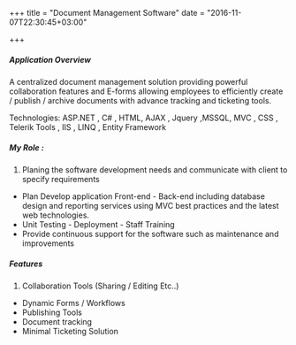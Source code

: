 +++
title = "Document Management Software"
date = "2016-11-07T22:30:45+03:00"

+++
##### Application Overview

A centralized document management solution providing powerful collaboration features and E-forms allowing employees to efficiently create / publish / archive documents with advance tracking and ticketing tools.

Technologies:
ASP.NET , C# , HTML, AJAX , Jquery ,MSSQL, MVC , CSS , Telerik Tools , IIS , LINQ , Entity Framework

##### My Role :

1. Planing the software development needs and communicate with client to specify requirements
* Plan Develop application Front-end - Back-end including database design and reporting services using MVC best practices and the latest web technologies.
* Unit Testing - Deployment - Staff Training
* Provide continuous support for the software such as maintenance and improvements


##### Features
1. Collaboration Tools (Sharing / Editing Etc..)
* Dynamic Forms / Workflows
* Publishing Tools
* Document tracking
* Minimal Ticketing Solution
